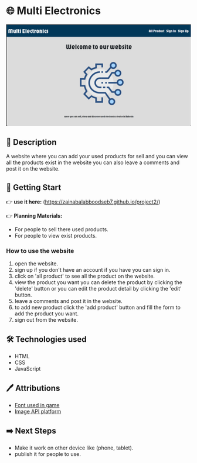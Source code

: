 # 🌐 Multi Electronics 
![project-picture](./public/asset%20/project2-picture.png)

## 📖 Description
A website where you can add your used products for sell and you can view all the products exist in the website you can also leave a comments and post it on the website.

## 🚀 Getting Start

👉 **use it here:** (https://zainabalabboodseb7.github.io/project2/)

👉 **Planning Materials:**
- For people to sell there used products.
- For people to view exist products.

### How to use the website
1. open the website.
2. sign up if you don't have an account if you have you can sign in.
3. click on 'all product' to see all the product on the website.
4. view the product you want you can delete the product by clicking the 'delete' button or you can edit the product detail by clicking the 'edit' button.
5. leave a comments and post it in the website.
6. to add new product click the 'add product' button and fill the form to add the product you want.
7. sign out from the website.

## 🛠️ Technologies used
- HTML
- CSS
- JavaScript

## 🖊️ Attributions
- [Font used in game](https://fonts.google.com/)
- [Image API platform](https://cloudinary.com/)

## ➡️ Next Steps
- Make it work on other device like (phone, tablet).
- publish it for people to use.
